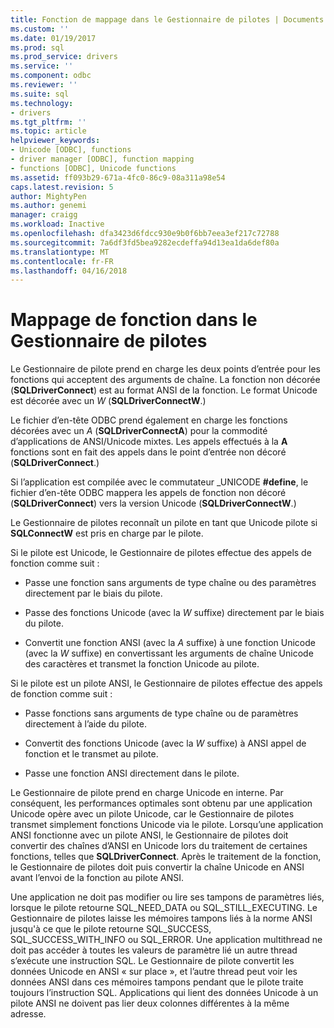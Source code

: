```yaml
---
title: Fonction de mappage dans le Gestionnaire de pilotes | Documents Microsoft
ms.custom: ''
ms.date: 01/19/2017
ms.prod: sql
ms.prod_service: drivers
ms.service: ''
ms.component: odbc
ms.reviewer: ''
ms.suite: sql
ms.technology:
- drivers
ms.tgt_pltfrm: ''
ms.topic: article
helpviewer_keywords:
- Unicode [ODBC], functions
- driver manager [ODBC], function mapping
- functions [ODBC], Unicode functions
ms.assetid: ff093b29-671a-4fc0-86c9-08a311a98e54
caps.latest.revision: 5
author: MightyPen
ms.author: genemi
manager: craigg
ms.workload: Inactive
ms.openlocfilehash: dfa3423d6fdcc930e9b0f6bb7eea3ef217c72788
ms.sourcegitcommit: 7a6df3fd5bea9282ecdeffa94d13ea1da6def80a
ms.translationtype: MT
ms.contentlocale: fr-FR
ms.lasthandoff: 04/16/2018
---
```

# <a name="function-mapping-in-the-driver-manager"></a>Mappage de fonction dans le Gestionnaire de pilotes
Le Gestionnaire de pilote prend en charge les deux points d’entrée pour les fonctions qui acceptent des arguments de chaîne. La fonction non décorée (**SQLDriverConnect**) est au format ANSI de la fonction. Le format Unicode est décorée avec un *W* (**SQLDriverConnectW**.)  
  
 Le fichier d’en-tête ODBC prend également en charge les fonctions décorées avec un *A* (**SQLDriverConnectA**) pour la commodité d’applications de ANSI/Unicode mixtes. Les appels effectués à la **A** fonctions sont en fait des appels dans le point d’entrée non décoré (**SQLDriverConnect**.)  
  
 Si l’application est compilée avec le commutateur _UNICODE **#define**, le fichier d’en-tête ODBC mappera les appels de fonction non décoré (**SQLDriverConnect**) vers la version Unicode (**SQLDriverConnectW**.)  
  
 Le Gestionnaire de pilotes reconnaît un pilote en tant que Unicode pilote si **SQLConnectW** est pris en charge par le pilote.  
  
 Si le pilote est Unicode, le Gestionnaire de pilotes effectue des appels de fonction comme suit :  
  
-   Passe une fonction sans arguments de type chaîne ou des paramètres directement par le biais du pilote.  
  
-   Passe des fonctions Unicode (avec la *W* suffixe) directement par le biais du pilote.  
  
-   Convertit une fonction ANSI (avec la *A* suffixe) à une fonction Unicode (avec la *W* suffixe) en convertissant les arguments de chaîne Unicode des caractères et transmet la fonction Unicode au pilote.  
  
 Si le pilote est un pilote ANSI, le Gestionnaire de pilotes effectue des appels de fonction comme suit :  
  
-   Passe fonctions sans arguments de type chaîne ou de paramètres directement à l’aide du pilote.  
  
-   Convertit des fonctions Unicode (avec la *W* suffixe) à ANSI appel de fonction et le transmet au pilote.  
  
-   Passe une fonction ANSI directement dans le pilote.  
  
 Le Gestionnaire de pilote prend en charge Unicode en interne. Par conséquent, les performances optimales sont obtenu par une application Unicode opère avec un pilote Unicode, car le Gestionnaire de pilotes transmet simplement fonctions Unicode via le pilote. Lorsqu’une application ANSI fonctionne avec un pilote ANSI, le Gestionnaire de pilotes doit convertir des chaînes d’ANSI en Unicode lors du traitement de certaines fonctions, telles que **SQLDriverConnect**. Après le traitement de la fonction, le Gestionnaire de pilotes doit puis convertir la chaîne Unicode en ANSI avant l’envoi de la fonction au pilote ANSI.  
  
 Une application ne doit pas modifier ou lire ses tampons de paramètres liés, lorsque le pilote retourne SQL_NEED_DATA ou SQL_STILL_EXECUTING. Le Gestionnaire de pilotes laisse les mémoires tampons liés à la norme ANSI jusqu'à ce que le pilote retourne SQL_SUCCESS, SQL_SUCCESS_WITH_INFO ou SQL_ERROR. Une application multithread ne doit pas accéder à toutes les valeurs de paramètre lié un autre thread s’exécute une instruction SQL. Le Gestionnaire de pilote convertit les données Unicode en ANSI « sur place », et l’autre thread peut voir les données ANSI dans ces mémoires tampons pendant que le pilote traite toujours l’instruction SQL. Applications qui lient des données Unicode à un pilote ANSI ne doivent pas lier deux colonnes différentes à la même adresse.
